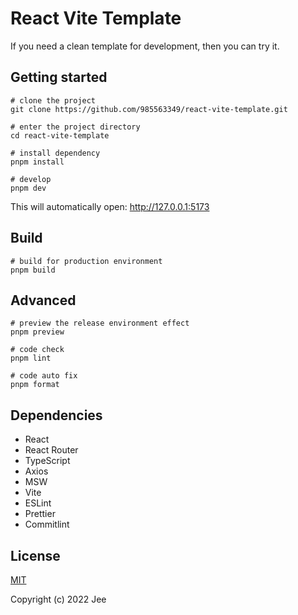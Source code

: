 # React Vite Template

If you need a clean template for development, then you can try it.

## Getting started

```shell
# clone the project
git clone https://github.com/985563349/react-vite-template.git

# enter the project directory
cd react-vite-template

# install dependency
pnpm install

# develop
pnpm dev
```

This will automatically open: http://127.0.0.1:5173

## Build

```shell
# build for production environment
pnpm build
```

## Advanced

```shell
# preview the release environment effect
pnpm preview

# code check
pnpm lint

# code auto fix
pnpm format
```

## Dependencies

- React
- React Router
- TypeScript
- Axios
- MSW
- Vite
- ESLint
- Prettier
- Commitlint

## License

[MIT](https://github.com/985563349/react-vite-template/blob/main/LICENSE)

Copyright (c) 2022 Jee
